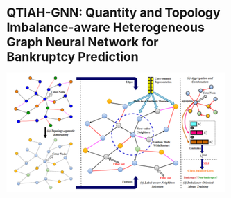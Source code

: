# QTIAH-GNN: Quantity and Topology Imbalance-aware Heterogeneous Graph Neural Network for Bankruptcy Prediction

![teaser](docs/qtiah-gnn.png)


